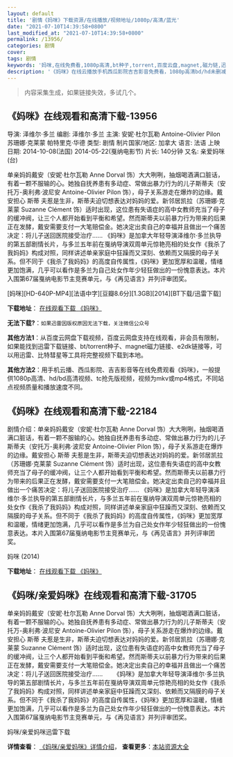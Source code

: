 ```yaml
---
layout: default
title: '剧情《妈咪》下载资源/在线播放/视频地址/1080p/高清/蓝光'
date: "2021-07-10T14:39:58+0800"
last_modified_at: "2021-07-10T14:39:58+0800"
permalink: /13956/
categories: 剧情
cover:
tags: 剧情
keywords: '妈咪,在线免费看,1080p高清,bt种子,torrent,百度云盘,magnet,磁力链,迅雷下载资源'
description: '《妈咪》在线云播放手机西瓜影院吉吉影音免费看，1080p高清bd/hd未删减完整版和tc抢先枪版，mkv/mp4格式，附带bt/torrent种子、magnet/磁力链、百度云盘、网盘资源迅雷下载链接'
---
```


>内容采集生成，如果链接失效，多试几个。


## 《妈咪》在线观看和高清下载-13956

导演: 泽维尔·多兰 编剧: 泽维尔·多兰 主演: 安妮·杜尔瓦勒 Antoine-Olivier Pilon 苏珊娜·克莱蒙 帕特里克·华德 类型: 剧情 制片国家/地区: 加拿大 语言: 法语 上映日期: 2014-10-08(法国) 2014-05-22(戛纳电影节) 片长: 140分钟 又名: 亲爱妈咪(台)

单亲妈妈戴安（安妮·杜尔瓦勒 Anne Dorval 饰）大大咧咧，抽烟喝酒满口脏话，有着一颗不服输的心。她独自抚养患有多动症、常做出暴力行为的儿子斯蒂夫（安托万-奥利弗·波尼安 Antoine-Olivier Pilon 饰），母子关系游走在爆炸的边缘。戴安担心 斯蒂 夫惹是生非，斯蒂夫迫切想表达对妈妈的爱。新邻居凯拉（苏珊娜·克莱蒙 Suzanne Clément 饰）适时出现，这位患有失语症的高中女教师充当了母子的缓冲阀，让三个人都开始看到平衡和希望。然而斯蒂夫以前暴力行为带来的后果正在发酵，戴安需要支付一大笔赔偿金。她决定出卖自己的幸福并且做出一个痛苦决定：将儿子送回医院接受治疗…… 《妈咪》是加拿大年轻导演泽维尔·多兰执导的第五部剧情长片，与多兰五年前在戛纳导演双周单元惊艳亮相的处女作《我杀了我妈妈》构成对照，同样讲述单亲家庭中狂躁而又深刻、依赖而又隔膜的母子关系。但不同于《我杀了我妈妈》的高度自传属性，《妈咪》更加宽厚和温暖，情绪更加饱满，几乎可以看作是多兰为自己处女作年少轻狂做出的一份愧意表达。本片入围第67届戛纳电影节主竞赛单元，与《再见语言》并列评审团奖。


[妈咪][HD-640P-MP4][法语中字][豆瓣8.6分][1.3GB][2014][BT下载/迅雷下载]

**下载地址**： [在线观看下载 《妈咪》](https://www.btdx8.com/torrent/mommy_2014.html) 


**无法下载?**：`如果迅雷因版权原因无法下载，关注微信公众号 `

**其他方法1**：从百度云网盘下载视频，百度云网盘支持在线观看，非会员有限制，如果能找到迅雷下载链接、bt/torrent种子、magnet磁力链接、e2dk链接等，可以用迅雷、比特彗星等工具将完整视频下载到本地。

**其他方法2**：用手机云播、西瓜影院、吉吉影音等在线免费观看《妈咪》，一般提供1080p高清、hd/bd高清视频、tc抢先版视频，视频为mkv或mp4格式，不同站点视频质量和播放速度不同。


## 《妈咪》在线观看和高清下载-22184

剧情介绍：单亲妈妈戴安（安妮·杜尔瓦勒 Anne Dorval 饰）大大咧咧，抽烟喝酒满口脏话，有着一颗不服输的心。她独自抚养患有多动症、常做出暴力行为的儿子斯蒂夫（安托万-奥利弗·波尼安 Antoine-Olivier Pilon 饰），母子关系游走在爆炸的边缘。戴安担心 斯蒂 夫惹是生非，斯蒂夫迫切想表达对妈妈的爱。新邻居凯拉（苏珊娜·克莱蒙 Suzanne Clément 饰）适时出现，这位患有失语症的高中女教师充当了母子的缓冲阀，让三个人都开始看到平衡和希望。然而斯蒂夫以前暴力行为带来的后果正在发酵，戴安需要支付一大笔赔偿金。她决定出卖自己的幸福并且做出一个痛苦决定：将儿子送回医院接受治疗……   《妈咪》是加拿大年轻导演泽维尔·多兰执导的第五部剧情长片，与多兰五年前在戛纳导演双周单元惊艳亮相的处女作《我杀了我妈妈》构成对照，同样讲述单亲家庭中狂躁而又深刻、依赖而又隔膜的母子关系。但不同于《我杀了我妈妈》的高度自传属性，《妈咪》更加宽厚和温暖，情绪更加饱满，几乎可以看作是多兰为自己处女作年少轻狂做出的一份愧意表达。本片入围第67届戛纳电影节主竞赛单元，与《再见语言》并列评审团奖。


妈咪 (2014)

**下载地址**： [在线观看下载 《妈咪》](https://www.btbtdy.me/btdy/dy668.html) 


## 《妈咪/亲爱妈咪》在线观看和高清下载-31705

单亲妈妈戴安（安妮&middot;杜尔瓦勒 Anne Dorval 饰）大大咧咧，抽烟喝酒满口脏话，有着一颗不服输的心。她独自抚养患有多动症、常做出暴力行为的儿子斯蒂夫（安托万-奥利弗&middot;波尼安 Antoine-Olivier Pilon 饰），母子关系游走在爆炸的边缘。戴安担心 斯蒂 夫惹是生非，斯蒂夫迫切想表达对妈妈的爱。新邻居凯拉（苏珊娜·克莱蒙 Suzanne Clément 饰）适时出现，这位患有失语症的高中女教师充当了母子的缓冲阀，让三个人都开始看到平衡和希望。然而斯蒂夫以前暴力行为带来的后果正在发酵，戴安需要支付一大笔赔偿金。她决定出卖自己的幸福并且做出一个痛苦决定：将儿子送回医院接受治疗...... 　　《妈咪》是加拿大年轻导演泽维尔·多兰执导的第五部剧情长片，与多兰五年前在戛纳导演双周单元惊艳亮相的处女作《我杀了我妈妈》构成对照，同样讲述单亲家庭中狂躁而又深刻、依赖而又隔膜的母子关系。但不同于《我杀了我妈妈》的高度自传属性，《妈咪》更加宽厚和温暖，情绪更加饱满，几乎可以看作是多兰为自己处女作年少轻狂做出的一份愧意表达。本片入围第67届戛纳电影节主竞赛单元，与《再见语言》并列评审团奖。<!---剧情end--->


妈咪/亲爱妈咪迅雷下载

**详情查看**： [《妈咪/亲爱妈咪》详情介绍](/movie/31705/)， **查看更多**：[本站资源大全](/movie/t/all/)

